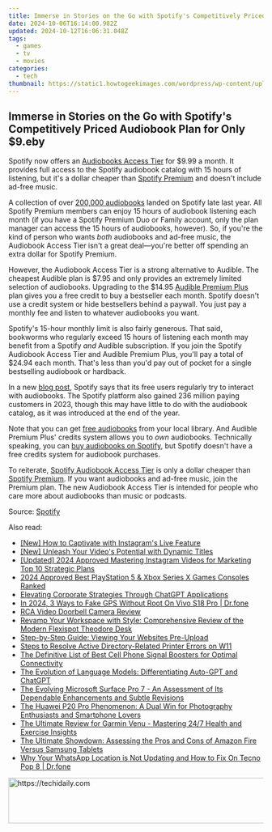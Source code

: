 ```yaml
---
title: Immerse in Stories on the Go with Spotify's Competitively Priced Audiobook Plan for Only $9.eby
date: 2024-10-06T16:14:00.982Z
updated: 2024-10-12T16:06:31.048Z
tags:
  - games
  - tv
  - movies
categories:
  - tech
thumbnail: https://static1.howtogeekimages.com/wordpress/wp-content/uploads/2024/03/38.jpg
---
```


## Immerse in Stories on the Go with Spotify's Competitively Priced Audiobook Plan for Only $9.eby

Spotify now offers an [Audiobooks Access Tier](https://www.spotify.com/us/audiobooks/) for $9.99 a month. It provides full access to the Spotify audiobook catalog with 15 hours of listening, but it's a dollar cheaper than [Spotify Premium](https://www.spotify.com/us/premium/) and doesn't include ad-free music.

 A collection of over [200,000 audiobooks](https://extra-guidance.techidaily.com/seamless-creation-a-closer-look-at-magix-video-pro-x-for-2024/) landed on Spotify late last year. All Spotify Premium members can enjoy 15 hours of audiobook listening each month (if you have a Spotify Premium Duo or Family account, only the plan manager can access the 15 hours of audiobooks, however). So, if you're the kind of person who wants _both_ audiobooks and ad-free music, the Audiobook Access Tier isn't a great deal—you're better off spending an extra dollar for Spotify Premium.

 However, the Audiobook Access Tier is a strong alternative to Audible. The cheapest Audible plan is $7.95 and only provides an extremely limited selection of audiobooks. Upgrading to the $14.95 [Audible Premium Plus](https://youtube-help.techidaily.com/2024-approved-the-ultimate-tutorial-on-editing-youtube-videos/) plan gives you a free credit to buy a bestseller each month. Spotify doesn't use a credit system or hide bestsellers behind a paywall. You just pay a monthly fee and listen to whatever audiobooks you want.

 Spotify's 15-hour monthly limit is also fairly generous. That said, bookworms who regularly exceed 15 hours of listening each month may benefit from a Spotify _and_ Audible subscription. If you join the Spotify Audiobook Access Tier and Audible Premium Plus, you'll pay a total of $24.94 each month. That's less than you'd pay out of pocket for a single bestselling audiobook or hardback.

 In a new [blog post](https://newsroom.spotify.com/2024-03-01/spotifys-new-audiobooks-access-tier-gives-booklovers-more-listening-options/), Spotify says that its free users regularly try to interact with audiobooks. The Spotify platform also gained 236 million paying customers in 2023, though this may have little to do with the audiobook catalog, as it was introduced at the end of the year.

 Note that you can get [free audiobooks](https://review-topics.techidaily.com/motorola-moto-g-stylus-5g-2023-support-turn-off-screen-lock-by-drfone-android-unlock-android-unlock/) from your local library. And Audible Premium Plus' credits system allows you to _own_ audiobooks. Technically speaking, you can [buy audiobooks on Spotify](https://support.spotify.com/us/article/audiobooks-purchase/), but Spotify doesn't have a free credits system for audiobook purchases.

 To reiterate, [Spotify Audiobook Access Tier](https://www.spotify.com/us/audiobooks/) is only a dollar cheaper than [Spotify Premium](https://www.spotify.com/us/premium/). If you want audiobooks and ad-free music, join the Premium plan. The new Audiobook Access Tier is intended for people who care more about audiobooks than music or podcasts.

 Source: [Spotify](https://newsroom.spotify.com/2024-03-01/spotifys-new-audiobooks-access-tier-gives-booklovers-more-listening-options/)

<ins class="adsbygoogle"
     style="display:block"
     data-ad-format="autorelaxed"
     data-ad-client="ca-pub-7571918770474297"
     data-ad-slot="1223367746"></ins>

<ins class="adsbygoogle"
     style="display:block"
     data-ad-client="ca-pub-7571918770474297"
     data-ad-slot="8358498916"
     data-ad-format="auto"
     data-full-width-responsive="true"></ins>

<span class="atpl-alsoreadstyle">Also read:</span>
<div><ul>
<li><a href="https://instagram-video-files.techidaily.com/new-how-to-captivate-with-instagrams-live-feature/"><u>[New] How to Captivate with Instagram's Live Feature</u></a></li>
<li><a href="https://some-guidance.techidaily.com/new-unleash-your-videos-potential-with-dynamic-titles/"><u>[New] Unleash Your Video's Potential with Dynamic Titles</u></a></li>
<li><a href="https://instagram-video-recordings.techidaily.com/updated-2024-approved-mastering-instagram-videos-for-marketing-top-10-strategic-plans/"><u>[Updated] 2024 Approved Mastering Instagram Videos for Marketing Top 10 Strategic Plans</u></a></li>
<li><a href="https://fox-hovers.techidaily.com/2024-approved-best-playstation-5-and-xbox-series-x-games-consoles-ranked/"><u>2024 Approved Best PlayStation 5 & Xbox Series X Games Consoles Ranked</u></a></li>
<li><a href="https://tech-revival.techidaily.com/elevating-corporate-strategies-through-chatgpt-applications/"><u>Elevating Corporate Strategies Through ChatGPT Applications</u></a></li>
<li><a href="https://change-location.techidaily.com/in-2024-3-ways-to-fake-gps-without-root-on-vivo-s18-pro-drfone-by-drfone-virtual-android/"><u>In 2024, 3 Ways to Fake GPS Without Root On Vivo S18 Pro | Dr.fone</u></a></li>
<li><a href="https://buynow-help.techidaily.com/rca-video-doorbell-camera-review/"><u>RCA Video Doorbell Camera Review</u></a></li>
<li><a href="https://buynow-help.techidaily.com/revamp-your-workspace-with-style-comprehensive-review-of-the-modern-flexispot-theodore-desk/"><u>Revamp Your Workspace with Style: Comprehensive Review of the Modern Flexispot Theodore Desk</u></a></li>
<li><a href="https://buynow-help.techidaily.com/step-by-step-guide-viewing-your-websites-pre-upload/"><u>Step-by-Step Guide: Viewing Your Websites Pre-Upload</u></a></li>
<li><a href="https://windows11.techidaily.com/steps-to-resolve-active-directory-related-printer-errors-on-w11/"><u>Steps to Resolve Active Directory-Related Printer Errors on W11</u></a></li>
<li><a href="https://buynow-help.techidaily.com/the-definitive-list-of-best-cell-phone-signal-boosters-for-optimal-connectivity/"><u>The Definitive List of Best Cell Phone Signal Boosters for Optimal Connectivity</u></a></li>
<li><a href="https://tech-revival.techidaily.com/the-evolution-of-language-models-differentiating-auto-gpt-and-chatgpt/"><u>The Evolution of Language Models: Differentiating Auto-GPT and ChatGPT</u></a></li>
<li><a href="https://buynow-help.techidaily.com/the-evolving-microsoft-surface-pro-7-an-assessment-of-its-dependable-enhancements-and-subtle-revisions/"><u>The Evolving Microsoft Surface Pro 7 - An Assessment of Its Dependable Enhancements and Subtle Revisions</u></a></li>
<li><a href="https://buynow-help.techidaily.com/the-huawei-p20-pro-phenomenon-a-dual-win-for-photography-enthusiasts-and-smartphone-lovers/"><u>The Huawei P20 Pro Phenomenon: A Dual Win for Photography Enthusiasts and Smartphone Lovers</u></a></li>
<li><a href="https://buynow-help.techidaily.com/the-ultimate-review-for-garmin-venu-mastering-247-health-and-exercise-insights/"><u>The Ultimate Review for Garmin Venu - Mastering 24/7 Health and Exercise Insights</u></a></li>
<li><a href="https://buynow-help.techidaily.com/the-ultimate-showdown-assessing-the-pros-and-cons-of-amazon-fire-versus-samsung-tablets/"><u>The Ultimate Showdown: Assessing the Pros and Cons of Amazon Fire Versus Samsung Tablets</u></a></li>
<li><a href="https://location-social.techidaily.com/why-your-whatsapp-location-is-not-updating-and-how-to-fix-on-tecno-pop-8-drfone-by-drfone-virtual-android/"><u>Why Your WhatsApp Location is Not Updating and How to Fix On Tecno Pop 8 | Dr.fone</u></a></li>
</ul></div>

<!-- affiliate ads begin -->
<a href="https://appsumo.8odi.net/c/5597632/2123738/7443" target="_top" id="2123738">
  <img src="//a.impactradius-go.com/display-ad/7443-2123738" border="0" alt="https://techidaily.com" width="600" height="90"/>
</a>
<img height="0" width="0" src="https://appsumo.8odi.net/i/5597632/2123738/7443" style="position:absolute;visibility:hidden;" border="0" />
<!-- affiliate ads end -->

